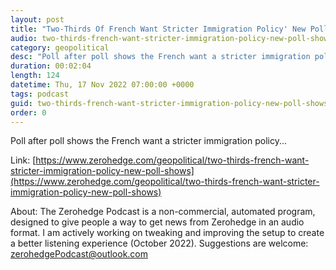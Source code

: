 ```yaml
---
layout: post
title: "Two-Thirds Of French Want Stricter Immigration Policy' New Poll Shows"
audio: two-thirds-french-want-stricter-immigration-policy-new-poll-shows-0
category: geopolitical
desc: "Poll after poll shows the French want a stricter immigration policy..."
duration: 00:02:04
length: 124
datetime: Thu, 17 Nov 2022 07:00:00 +0000
tags: podcast
guid: two-thirds-french-want-stricter-immigration-policy-new-poll-shows-0
order: 0
---
```

Poll after poll shows the French want a stricter immigration policy...

Link: [https://www.zerohedge.com/geopolitical/two-thirds-french-want-stricter-immigration-policy-new-poll-shows](https://www.zerohedge.com/geopolitical/two-thirds-french-want-stricter-immigration-policy-new-poll-shows)

About: The Zerohedge Podcast is a non-commercial, automated program, designed to give people a way to get news from Zerohedge in an audio format.  I am actively working on tweaking and improving the setup to create a better listening experience (October 2022).  Suggestions are welcome: [zerohedgePodcast@outlook.com](mailto:zerohedgePodcast@outlook.com)